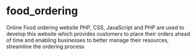 # food_ordering
Online Food ordering website PHP, CSS, JavaScript and PHP are used to develop this website which provides customers to place their orders ahead of time and enabling businesses to better manage their resources, streamline the ordering process
